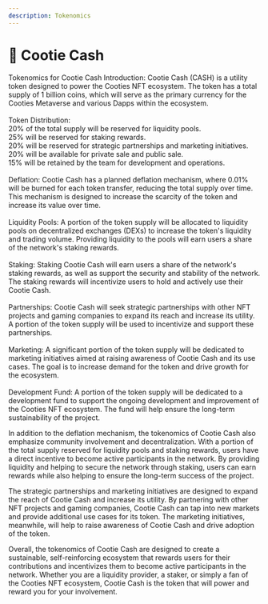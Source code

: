 ```yaml
---
description: Tokenomics
---
```


# 🤑 Cootie Cash

Tokenomics for Cootie Cash Introduction: Cootie Cash (CASH) is a utility token designed to power the Cooties NFT ecosystem. The token has a total supply of 1 billion coins, which will serve as the primary currency for the Cooties Metaverse and various Dapps within the ecosystem. \
\
Token Distribution: \
20% of the total supply will be reserved for liquidity pools. \
25% will be reserved for staking rewards. \
20% will be reserved for strategic partnerships and marketing initiatives. \
20% will be available for private sale and public sale. \
15% will be retained by the team for development and operations. ​ \
\
Deflation: Cootie Cash has a planned deflation mechanism, where 0.01% will be burned for each token transfer, reducing the total supply over time. This mechanism is designed to increase the scarcity of the token and increase its value over time. \
\
Liquidity Pools: A portion of the token supply will be allocated to liquidity pools on decentralized exchanges (DEXs) to increase the token's liquidity and trading volume. Providing liquidity to the pools will earn users a share of the network's staking rewards. \
\
Staking: Staking Cootie Cash will earn users a share of the network's staking rewards, as well as support the security and stability of the network. The staking rewards will incentivize users to hold and actively use their Cootie Cash. \
\
Partnerships: Cootie Cash will seek strategic partnerships with other NFT projects and gaming companies to expand its reach and increase its utility. A portion of the token supply will be used to incentivize and support these partnerships. \
\
Marketing: A significant portion of the token supply will be dedicated to marketing initiatives aimed at raising awareness of Cootie Cash and its use cases. The goal is to increase demand for the token and drive growth for the ecosystem. \
\
Development Fund: A portion of the token supply will be dedicated to a development fund to support the ongoing development and improvement of the Cooties NFT ecosystem. The fund will help ensure the long-term sustainability of the project.&#x20;

In addition to the deflation mechanism, the tokenomics of Cootie Cash also emphasize community involvement and decentralization. With a portion of the total supply reserved for liquidity pools and staking rewards, users have a direct incentive to become active participants in the network. By providing liquidity and helping to secure the network through staking, users can earn rewards while also helping to ensure the long-term success of the project.

The strategic partnerships and marketing initiatives are designed to expand the reach of Cootie Cash and increase its utility. By partnering with other NFT projects and gaming companies, Cootie Cash can tap into new markets and provide additional use cases for its token. The marketing initiatives, meanwhile, will help to raise awareness of Cootie Cash and drive adoption of the token.

Overall, the tokenomics of Cootie Cash are designed to create a sustainable, self-reinforcing ecosystem that rewards users for their contributions and incentivizes them to become active participants in the network. Whether you are a liquidity provider, a staker, or simply a fan of the Cooties NFT ecosystem, Cootie Cash is the token that will power and reward you for your involvement.
